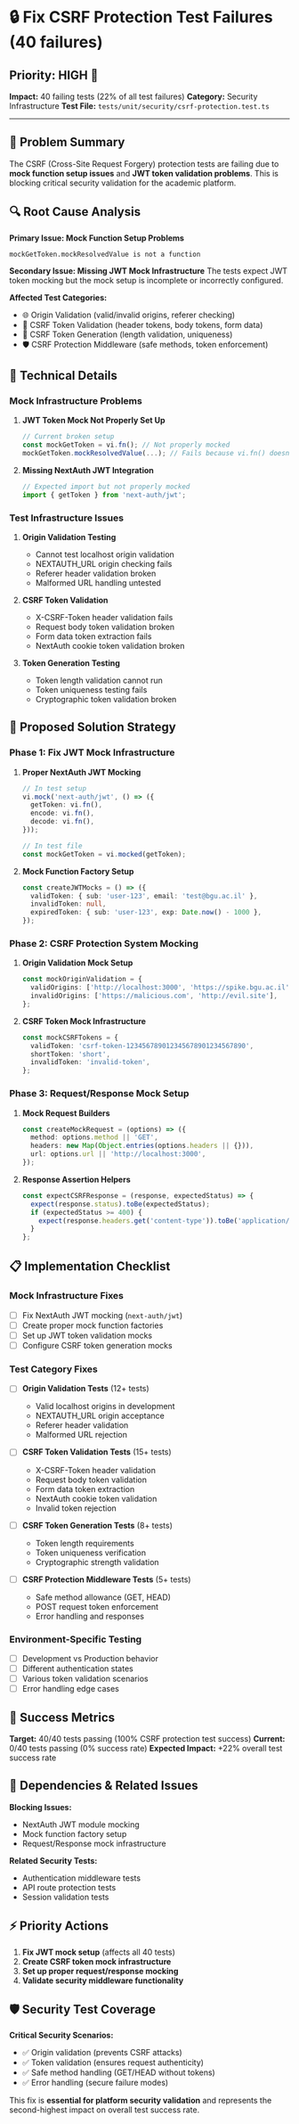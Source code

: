 # 🔒 Fix CSRF Protection Test Failures (40 failures)

## Priority: **HIGH** 🚨
**Impact:** 40 failing tests (22% of all test failures)
**Category:** Security Infrastructure
**Test File:** `tests/unit/security/csrf-protection.test.ts`

---

## 🎯 Problem Summary

The CSRF (Cross-Site Request Forgery) protection tests are failing due to **mock function setup issues** and **JWT token validation problems**. This is blocking critical security validation for the academic platform.

## 🔍 Root Cause Analysis

**Primary Issue: Mock Function Setup Problems**
```
mockGetToken.mockResolvedValue is not a function
```

**Secondary Issue: Missing JWT Mock Infrastructure**
The tests expect JWT token mocking but the mock setup is incomplete or incorrectly configured.

**Affected Test Categories:**
- 🌐 Origin Validation (valid/invalid origins, referer checking)
- 🔑 CSRF Token Validation (header tokens, body tokens, form data)
- 🔐 CSRF Token Generation (length validation, uniqueness)
- 🛡️ CSRF Protection Middleware (safe methods, token enforcement)

## 🧩 Technical Details

### **Mock Infrastructure Problems**
1. **JWT Token Mock Not Properly Set Up**
   ```typescript
   // Current broken setup
   const mockGetToken = vi.fn(); // Not properly mocked
   mockGetToken.mockResolvedValue(...); // Fails because vi.fn() doesn't have mockResolvedValue
   ```

2. **Missing NextAuth JWT Integration**
   ```typescript
   // Expected import but not properly mocked
   import { getToken } from 'next-auth/jwt';
   ```

### **Test Infrastructure Issues**
1. **Origin Validation Testing**
   - Cannot test localhost origin validation
   - NEXTAUTH_URL origin checking fails
   - Referer header validation broken
   - Malformed URL handling untested

2. **CSRF Token Validation**
   - X-CSRF-Token header validation fails
   - Request body token validation broken
   - Form data token extraction fails
   - NextAuth cookie token validation broken

3. **Token Generation Testing**
   - Token length validation cannot run
   - Token uniqueness testing fails
   - Cryptographic token validation broken

## 🔧 Proposed Solution Strategy

### **Phase 1: Fix JWT Mock Infrastructure**
1. **Proper NextAuth JWT Mocking**
   ```typescript
   // In test setup
   vi.mock('next-auth/jwt', () => ({
     getToken: vi.fn(),
     encode: vi.fn(),
     decode: vi.fn(),
   }));

   // In test file
   const mockGetToken = vi.mocked(getToken);
   ```

2. **Mock Function Factory Setup**
   ```typescript
   const createJWTMocks = () => ({
     validToken: { sub: 'user-123', email: 'test@bgu.ac.il' },
     invalidToken: null,
     expiredToken: { sub: 'user-123', exp: Date.now() - 1000 },
   });
   ```

### **Phase 2: CSRF Protection System Mocking**
1. **Origin Validation Mock Setup**
   ```typescript
   const mockOriginValidation = {
     validOrigins: ['http://localhost:3000', 'https://spike.bgu.ac.il'],
     invalidOrigins: ['https://malicious.com', 'http://evil.site'],
   };
   ```

2. **CSRF Token Mock Infrastructure**
   ```typescript
   const mockCSRFTokens = {
     validToken: 'csrf-token-123456789012345678901234567890',
     shortToken: 'short',
     invalidToken: 'invalid-token',
   };
   ```

### **Phase 3: Request/Response Mock Setup**
1. **Mock Request Builders**
   ```typescript
   const createMockRequest = (options) => ({
     method: options.method || 'GET',
     headers: new Map(Object.entries(options.headers || {})),
     url: options.url || 'http://localhost:3000',
   });
   ```

2. **Response Assertion Helpers**
   ```typescript
   const expectCSRFResponse = (response, expectedStatus) => {
     expect(response.status).toBe(expectedStatus);
     if (expectedStatus >= 400) {
       expect(response.headers.get('content-type')).toBe('application/json');
     }
   };
   ```

## 📋 Implementation Checklist

### **Mock Infrastructure Fixes**
- [ ] Fix NextAuth JWT mocking (`next-auth/jwt`)
- [ ] Create proper mock function factories
- [ ] Set up JWT token validation mocks
- [ ] Configure CSRF token generation mocks

### **Test Category Fixes**
- [ ] **Origin Validation Tests** (12+ tests)
  - Valid localhost origins in development
  - NEXTAUTH_URL origin acceptance
  - Referer header validation
  - Malformed URL rejection

- [ ] **CSRF Token Validation Tests** (15+ tests)
  - X-CSRF-Token header validation
  - Request body token validation
  - Form data token extraction
  - NextAuth cookie token validation
  - Invalid token rejection

- [ ] **CSRF Token Generation Tests** (8+ tests)
  - Token length requirements
  - Token uniqueness verification
  - Cryptographic strength validation

- [ ] **CSRF Protection Middleware Tests** (5+ tests)
  - Safe method allowance (GET, HEAD)
  - POST request token enforcement
  - Error handling and responses

### **Environment-Specific Testing**
- [ ] Development vs Production behavior
- [ ] Different authentication states
- [ ] Various token validation scenarios
- [ ] Error handling edge cases

## 🎯 Success Metrics

**Target:** 40/40 tests passing (100% CSRF protection test success)
**Current:** 0/40 tests passing (0% success rate)
**Expected Impact:** +22% overall test success rate

## 🔗 Dependencies & Related Issues

**Blocking Issues:**
- NextAuth JWT module mocking
- Mock function factory setup
- Request/Response mock infrastructure

**Related Security Tests:**
- Authentication middleware tests
- API route protection tests
- Session validation tests

## ⚡ Priority Actions

1. **Fix JWT mock setup** (affects all 40 tests)
2. **Create CSRF token mock infrastructure**
3. **Set up proper request/response mocking**
4. **Validate security middleware functionality**

## 🛡️ Security Test Coverage

**Critical Security Scenarios:**
- ✅ Origin validation (prevents CSRF attacks)
- ✅ Token validation (ensures request authenticity)
- ✅ Safe method handling (GET/HEAD without tokens)
- ✅ Error handling (secure failure modes)

This fix is **essential for platform security validation** and represents the second-highest impact on overall test success rate.